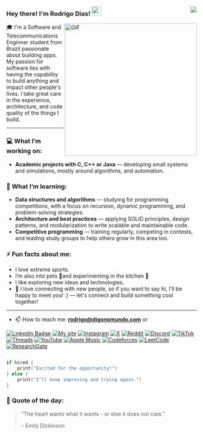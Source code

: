 ### Hey there! I'm Rodrigo Dias! <img src="https://media.giphy.com/media/hvRJCLFzcasrR4ia7z/giphy.gif" width="25px"><a href="https://github.com/digonomundo/"><img align="right" src="https://hits.sh/github.com/digonomundo.svg?style=social&label=Profile%20views&color=blue&logo=github" />
</a>

<img align="right" alt="GIF" src="https://res.cloudinary.com/practicaldev/image/fetch/s--uxqgfA7M--/c_limit%2Cf_auto%2Cfl_progressive%2Cq_66%2Cw_880/https://dev-to-uploads.s3.amazonaws.com/uploads/articles/idrudmils3eo9di1a59u.gif" width="350px" height=""/>

🎓 I'm a Software and Telecommunications Enginner student from Brazil passionate about building apps. My passion for software lies with having the capability to build anything and impact other people's lives. I take great care in the experience, architecture, and code quality of the things I build.

---

### 💻 What I’m working on:
- **Academic projects with C, C++ or Java** — developing small systems and simulations, mostly around algorithms, and automation.

### 🌱 What I’m learning:
- **Data structures and algorithms** — studying for programming competitions, with a focus on recursion, dynamic programming, and problem-solving strategies.
- **Architecture and best practices** — applying SOLID principles, design patterns, and modularization to write scalable and maintainable code.
- **Competitive programming** — training regularly, competing in contests, and leading study groups to help others grow in this area too.

### ⚡ Fun facts about me:
- I love extreme sports. 
- I’m also into pets 🐾and experimenting in the kitchen 🍝
- I like exploring new ideas and technologies.
- 💬 I love connecting with new people, so if you want to say hi, I'll be happy to meet you! :) — let's connect and build something cool together!
---
- 📫 How to reach me: **rodrigo@digonomundo.com** or

[![Linkedin Badge](https://img.shields.io/badge/-LinkedIn-blue?style=for-the-badge&logo=Linkedin&logoColor=white&link=https:https://www.linkedin.com/in/digonomundo/)](https://www.linkedin.com/in/digonomundo/)
[![My site](https://img.shields.io/badge/My%20site-%23161616.svg?style=for-the-badge&logoColor=blue&logo=safari)](https://www.digonomundo.com)
[![Instagram](https://img.shields.io/badge/Instagram-%23E4405F.svg?style=for-the-badge&logo=Instagram&logoColor=white)](https://www.instagram.com/digonomundo)
[![X](https://img.shields.io/badge/X-%23000000.svg?style=for-the-badge&logo=X&logoColor=white)](https://twitter.com/digonomundo)
[![Reddit](https://img.shields.io/badge/Reddit-FF4500?style=for-the-badge&logo=reddit&logoColor=white)](https://www.reddit.com/user/digonomundo)
[![Discord](https://img.shields.io/badge/Discord-%235865F2.svg?style=for-the-badge&logo=discord&logoColor=white)](https://discord.com/users/640632942703673374)
[![TikTok](https://img.shields.io/badge/TikTok-%23000000.svg?style=for-the-badge&logo=TikTok&logoColor=white)](https://www.tiktok.com/@digonomundo)
[![Threads](https://img.shields.io/badge/Threads-000000?style=for-the-badge&logo=Threads&logoColor=white)](https://www.threads.com/@digonomundo)
[![YouTube](https://img.shields.io/badge/YouTube-%23FF0000.svg?style=for-the-badge&logo=YouTube&logoColor=white)](https://www.youtube.com/@digonomundo)
[![Apple Music](https://img.shields.io/badge/Apple_Music-9933CC?style=for-the-badge&logo=apple-music&logoColor=white)](https://music.apple.com/profile/digonomundo)
[![Codeforces](https://img.shields.io/badge/Codeforces-445f9d?style=for-the-badge&logo=Codeforces&logoColor=white)](https://codeforces.com/profile/digonomundo)
[![LeetCode](https://img.shields.io/badge/LeetCode-000000?style=for-the-badge&logo=LeetCode&logoColor=#d16c06)](https://leetcode.com/u/digonomundo/)
[![ResearchGate](https://img.shields.io/badge/ResearchGate-00CCBB?style=for-the-badge&logo=ResearchGate&logoColor=white)](https://www.researchgate.net/profile/Rodrigo-Dias-49?ev=hdr_xprf)

```swift

if hired {
    print("Excited for the opportunity!")
} else {
    print("I’ll keep improving and trying again.")
}

```

### 📜 Quote of the day:
> <p>"The heart wants what it wants - or else it does not care."</p>
> <p>- Emily Dickinson</p>
